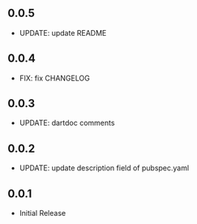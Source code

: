 ## 0.0.5

* UPDATE: update README 

## 0.0.4

* FIX: fix CHANGELOG 

## 0.0.3

* UPDATE: dartdoc comments

## 0.0.2

* UPDATE: update description field of pubspec.yaml

## 0.0.1

* Initial Release